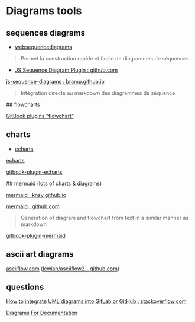 # Diagrams tools

## sequences diagrams

- [websequencediagrams](https://www.websequencediagrams.com/)

> Permet la construction rapide et facile de diagrammes de séquences

- [JS Sequence Diagram Plugin : github.com](https://github.com/gmassanek/gitbook-plugin-js-sequence-diagram)

[js-sequence-diagrams : bramp.github.io](https://bramp.github.io/js-sequence-diagrams/)

> Intégration directe au markdown des diagrammes de séquence

## flowcharts

[GitBook plugins "flowchart"](https://plugins.gitbook.com/browse?q=flowchart)

## charts

- [echarts](https://ecomfe.github.io/echarts-examples/public/index.html#chart-type-scatter)

[echarts](https://github.com/ecomfe/echarts)
 
[gitbook-plugin-echarts](https://github.com/vowstar/gitbook-plugin-echarts)

## mermaid (lots of charts & diagrams)

[mermaid : knsv.github.io](http://knsv.github.io/mermaid/)

[mermaid : github.com](https://github.com/knsv/mermaid)

> Generation of diagram and flowchart from text in a similar manner as markdown

[gitbook-plugin-mermaid](https://github.com/JozoVilcek/gitbook-plugin-mermaid)

## ascii art diagrams

[asciiflow.com](http://asciiflow.com/) ([lewish/asciiflow2 - github.com](https://github.com/lewish/asciiflow2))

## questions

[How to integrate UML diagrams into GitLab or GitHub : stackoverflow.com](https://stackoverflow.com/questions/32203610/how-to-integrate-uml-diagrams-into-gitlab-or-github)

[Diagrams For Documentation](https://gist.github.com/rodneyrehm/40e7946c0cff68a31cea)
